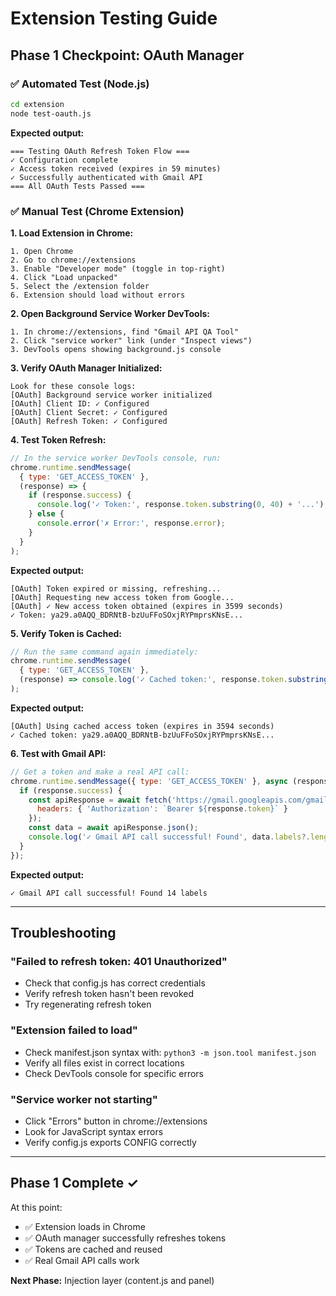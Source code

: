 # Extension Testing Guide

## Phase 1 Checkpoint: OAuth Manager

### ✅ Automated Test (Node.js)
```bash
cd extension
node test-oauth.js
```

**Expected output:**
```
=== Testing OAuth Refresh Token Flow ===
✓ Configuration complete
✓ Access token received (expires in 59 minutes)
✓ Successfully authenticated with Gmail API
=== All OAuth Tests Passed ===
```

### ✅ Manual Test (Chrome Extension)

**1. Load Extension in Chrome:**
```
1. Open Chrome
2. Go to chrome://extensions
3. Enable "Developer mode" (toggle in top-right)
4. Click "Load unpacked"
5. Select the /extension folder
6. Extension should load without errors
```

**2. Open Background Service Worker DevTools:**
```
1. In chrome://extensions, find "Gmail API QA Tool"
2. Click "service worker" link (under "Inspect views")
3. DevTools opens showing background.js console
```

**3. Verify OAuth Manager Initialized:**
```
Look for these console logs:
[OAuth] Background service worker initialized
[OAuth] Client ID: ✓ Configured
[OAuth] Client Secret: ✓ Configured
[OAuth] Refresh Token: ✓ Configured
```

**4. Test Token Refresh:**
```javascript
// In the service worker DevTools console, run:
chrome.runtime.sendMessage(
  { type: 'GET_ACCESS_TOKEN' },
  (response) => {
    if (response.success) {
      console.log('✓ Token:', response.token.substring(0, 40) + '...');
    } else {
      console.error('✗ Error:', response.error);
    }
  }
);
```

**Expected output:**
```
[OAuth] Token expired or missing, refreshing...
[OAuth] Requesting new access token from Google...
[OAuth] ✓ New access token obtained (expires in 3599 seconds)
✓ Token: ya29.a0AQQ_BDRNtB-bzUuFFoSOxjRYPmprsKNsE...
```

**5. Verify Token is Cached:**
```javascript
// Run the same command again immediately:
chrome.runtime.sendMessage(
  { type: 'GET_ACCESS_TOKEN' },
  (response) => console.log('✓ Cached token:', response.token.substring(0, 40) + '...')
);
```

**Expected output:**
```
[OAuth] Using cached access token (expires in 3594 seconds)
✓ Cached token: ya29.a0AQQ_BDRNtB-bzUuFFoSOxjRYPmprsKNsE...
```

**6. Test with Gmail API:**
```javascript
// Get a token and make a real API call:
chrome.runtime.sendMessage({ type: 'GET_ACCESS_TOKEN' }, async (response) => {
  if (response.success) {
    const apiResponse = await fetch('https://gmail.googleapis.com/gmail/v1/users/me/labels', {
      headers: { 'Authorization': `Bearer ${response.token}` }
    });
    const data = await apiResponse.json();
    console.log('✓ Gmail API call successful! Found', data.labels?.length, 'labels');
  }
});
```

**Expected output:**
```
✓ Gmail API call successful! Found 14 labels
```

---

## Troubleshooting

### "Failed to refresh token: 401 Unauthorized"
- Check that config.js has correct credentials
- Verify refresh token hasn't been revoked
- Try regenerating refresh token

### "Extension failed to load"
- Check manifest.json syntax with: `python3 -m json.tool manifest.json`
- Verify all files exist in correct locations
- Check DevTools console for specific errors

### "Service worker not starting"
- Click "Errors" button in chrome://extensions
- Look for JavaScript syntax errors
- Verify config.js exports CONFIG correctly

---

## Phase 1 Complete ✓

At this point:
- ✅ Extension loads in Chrome
- ✅ OAuth manager successfully refreshes tokens
- ✅ Tokens are cached and reused
- ✅ Real Gmail API calls work

**Next Phase:** Injection layer (content.js and panel)
